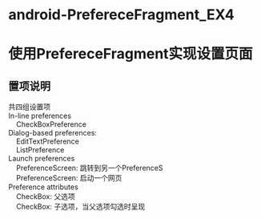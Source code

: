 # android-PrefereceFragment_EX4
# 使用PrefereceFragment实现设置页面
## 置项说明

共四组设置项 <br>
In-line preferences <br>
&nbsp; &nbsp; CheckBoxPreference <br>
Dialog-based preferences: <br>
&nbsp; &nbsp; EditTextPreference <br>
&nbsp; &nbsp; ListPreference <br>
Launch preferences<br>
&nbsp; &nbsp; PreferenceScreen: 跳转到另一个PreferenceS<br>
&nbsp; &nbsp; PreferenceScreen: 启动一个网页  <br>
Preference attributes  <br>
&nbsp; &nbsp; CheckBox: 父选项  <br>
&nbsp; &nbsp; CheckBox: 子选项，当父选项勾选时呈现  <br>




